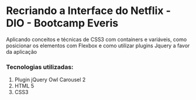 # Recriando a Interface do Netflix - DIO - Bootcamp Everis

Aplicando conceitos e técnicas de CSS3 com containers e variáveis, como posicionar os elementos com Flexbox e como utilizar plugins Jquery a favor da aplicação

### Tecnologias utilizadas:

1. Plugin jQuery Owl Carousel 2
2. HTML 5
3. CSS3
